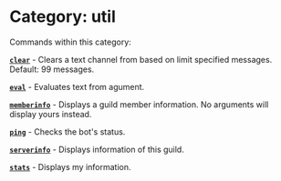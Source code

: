 # Category: util


Commands within this category:

[**`clear`**](clear) - Clears a text channel from based on limit specified messages. Default: 99 messages.

[**`eval`**](eval) - Evaluates text from agument.

[**`memberinfo`**](memberinfo) - Displays a guild member information. No arguments will display yours instead.

[**`ping`**](ping) - Checks the bot's status.

[**`serverinfo`**](serverinfo) - Displays information of this guild.

[**`stats`**](stats) - Displays my information.


 

